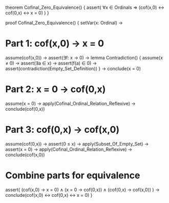 theorem Cofinal_Zero_Equivalence() {
  assert(
    ∀x ∈ Ordinals ⇒
    (cof(x,0) ↔ cof(0,x) ↔ x = 0)
  )
}

proof Cofinal_Zero_Equivalence() {
  setVar(x: Ordinal) →
  
  # Part 1: cof(x,0) → x = 0
  assume(cof(x,0)) →
  assert(∃f: x → 0) →
  lemma Contradiction() {
    assume(x ≠ 0) →
    assert(∃a ∈ x) →
    assert(f(a) ∈ 0) →
    assert(contradiction(Empty_Set_Definition))
  } →
  conclude(x = 0)

  # Part 2: x = 0 → cof(0,x)
  assume(x = 0) →
  apply(Cofinal_Ordinal_Relation_Reflexive) →
  conclude(cof(0,x))

  # Part 3: cof(0,x) → cof(x,0)
  assume(cof(0,x)) →
  assert(0 ≤ x) →
  apply(Subset_Of_Empty_Set) →
  assert(x = 0) →
  apply(Cofinal_Ordinal_Relation_Reflexive) →
  conclude(cof(x,0))

  # Combine parts for equivalence
  assert(
    (cof(x,0) → x = 0) ∧
    (x = 0 → cof(0,x)) ∧
    (cof(0,x) → cof(x,0))
  ) →
  conclude(cof(x,0) ↔ cof(0,x) ↔ x = 0)
}